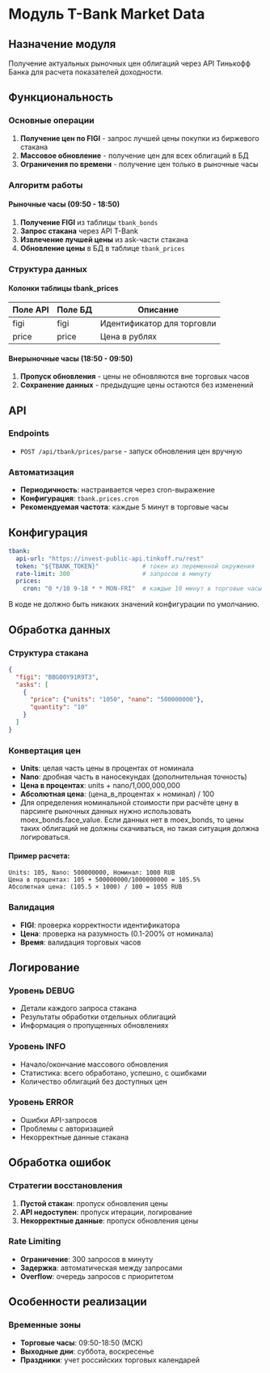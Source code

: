 # Модуль T-Bank Market Data

## Назначение модуля

Получение актуальных рыночных цен облигаций через API Тинькофф Банка для расчета показателей доходности.

## Функциональность

### Основные операции
1. **Получение цен по FIGI** - запрос лучшей цены покупки из биржевого стакана
2. **Массовое обновление** - получение цен для всех облигаций в БД
3. **Ограничения по времени** - получение цен только в рыночные часы

### Алгоритм работы

#### Рыночные часы (09:50 - 18:50)
1. **Получение FIGI** из таблицы `tbank_bonds`
2. **Запрос стакана** через API T-Bank
3. **Извлечение лучшей цены** из ask-части стакана
4. **Обновление цены** в БД в таблице `tbank_prices`

### Структура данных

#### Колонки таблицы tbank_prices
| Поле API | Поле БД | Описание                   |
|----------|---------|----------------------------|
| figi     | figi    | Идентификатор для торговли |
| price    | price   | Цена в рублях              |

#### Внерыночные часы (18:50 - 09:50)
1. **Пропуск обновления** - цены не обновляются вне торговых часов
2. **Сохранение данных** - предыдущие цены остаются без изменений

## API

### Endpoints
- `POST /api/tbank/prices/parse` - запуск обновления цен вручную

### Автоматизация
- **Периодичность**: настраивается через cron-выражение
- **Конфигурация**: `tbank.prices.cron`
- **Рекомендуемая частота**: каждые 5 минут в торговые часы

## Конфигурация

```yaml
tbank:
  api-url: "https://invest-public-api.tinkoff.ru/rest"
  token: "${TBANK_TOKEN}"            # токен из переменной окружения
  rate-limit: 300                    # запросов в минуту
  prices:
    cron: "0 */10 9-18 * * MON-FRI"  # каждые 10 минут в торговые часы
```

В коде не должно быть никаких значений конфигурации по умолчанию.

## Обработка данных

### Структура стакана
```json
{
  "figi": "BBG00Y91R9T3",
  "asks": [
    {
      "price": {"units": "1050", "nano": "500000000"},
      "quantity": "10"
    }
  ]
}
```

### Конвертация цен
- **Units**: целая часть цены в процентах от номинала
- **Nano**: дробная часть в наносекундах (дополнительная точность)
- **Цена в процентах**: units + nano/1,000,000,000
- **Абсолютная цена**: (цена_в_процентах × номинал) / 100
- Для определения номинальной стоимости при расчёте цену в парсинге рыночных данных нужно использовать moex_bonds.face_value.
  Если данных нет в moex_bonds, то цены таких облигаций не должны скачиваться, но такая ситуация должна логироваться.

#### Пример расчета:
```
Units: 105, Nano: 500000000, Номинал: 1000 RUB
Цена в процентах: 105 + 500000000/1000000000 = 105.5%
Абсолютная цена: (105.5 × 1000) / 100 = 1055 RUB
```

### Валидация
- **FIGI**: проверка корректности идентификатора
- **Цена**: проверка на разумность (0.1-200% от номинала)
- **Время**: валидация торговых часов

## Логирование

### Уровень DEBUG
- Детали каждого запроса стакана
- Результаты обработки отдельных облигаций
- Информация о пропущенных обновлениях

### Уровень INFO
- Начало/окончание массового обновления
- Статистика: всего обработано, успешно, с ошибками
- Количество облигаций без доступных цен

### Уровень ERROR
- Ошибки API-запросов
- Проблемы с авторизацией
- Некорректные данные стакана

## Обработка ошибок

### Стратегии восстановления
1. **Пустой стакан**: пропуск обновления цены
2. **API недоступен**: пропуск итерации, логирование
3. **Некорректные данные**: пропуск обновления цены

### Rate Limiting
- **Ограничение**: 300 запросов в минуту
- **Задержка**: автоматическая между запросами
- **Overflow**: очередь запросов с приоритетом

## Особенности реализации

### Временные зоны
- **Торговые часы**: 09:50-18:50 (МСК)
- **Выходные дни**: суббота, воскресенье
- **Праздники**: учет российских торговых календарей
